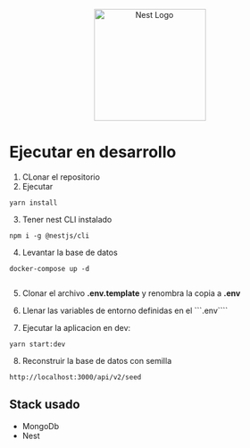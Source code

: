 <p align="center">
  <a href="http://nestjs.com/" target="blank"><img src="https://nestjs.com/img/logo-small.svg" width="200" alt="Nest Logo" /></a>
</p>

# Ejecutar en desarrollo
1. CLonar el repositorio
2. Ejecutar
```
yarn install
```
3. Tener nest CLI instalado
```
npm i -g @nestjs/cli
```
4. Levantar la base de datos
```
docker-compose up -d


```
5. Clonar el archivo __.env.template__ y renombra la copia a __.env__

6. Llenar las variables de entorno definidas en el ```.env````

7. Ejecutar la aplicacion en dev:

```
yarn start:dev
```




8. Reconstruir la base de datos con semilla
```
http://localhost:3000/api/v2/seed
```

## Stack usado
 - MongoDb
 - Nest